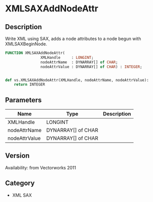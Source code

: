 # XMLSAXAddNodeAttr

## Description
Write XML using SAX, adds a node attributes to a node begun with XMLSAXBeginNode.

```pascal
FUNCTION XMLSAXAddNodeAttr(
				XMLHandle     : LONGINT;
				nodeAttrName  : DYNARRAY[] of CHAR;
				nodeAttrValue : DYNARRAY[] of CHAR) : INTEGER;
```

```python

def vs.XMLSAXAddNodeAttr(XMLHandle, nodeAttrName, nodeAttrValue):
    return INTEGER
```

## Parameters
|Name|Type|Description|
|---|---|---|
|XMLHandle|LONGINT||
|nodeAttrName|DYNARRAY[] of CHAR||
|nodeAttrValue|DYNARRAY[] of CHAR||

## Version
Availability: from Vectorworks 2011
## Category
* XML SAX

